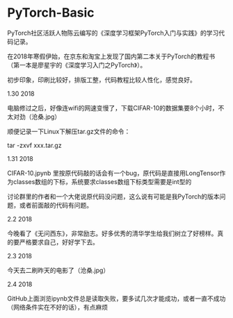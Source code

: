 # PyTorch-Basic

PyTorch社区活跃人物陈云编写的《深度学习框架PyTorch入门与实践》的学习代码记录。
 
 
在2018年寒假伊始，在京东和淘宝上发现了国内第二本关于PyTorch的教程书（第一本是廖星宇的《深度学习入门之PyTorch》）。
 
 
初步印象，印刷比较好，排版工整，代码教程比较人性化，感觉良好。


1.30 2018 


电脑修过之后，好像连wifi的网速变慢了，下载CIFAR-10的数据集要8个小时，不太对劲（沧桑.jpg）
 
 
顺便记录一下Linux下解压tar.gz文件的命令：


tar -zxvf xxx.tar.gz 


1.31 2018 


 CIFAR-10.jpynb 里按原代码敲的话会有一个bug，原代码是直接用LongTensor作为classes数组的下标，系统要求classes数组下标类型需要是int型的


 讨论群里的作者和一个大佬说原代码没问题，这么说有可能是我PyTorch的版本问题，或者前面敲的代码有问题。


2.2 2018 


 今晚看了《无问西东》，非常励志。好多优秀的清华学生给我们树立了好榜样。真的要严格要求自己，好好学下去。 


2.3 2018


 今天去二刷昨天的电影了（沧桑.jpg）


2.4 2018


 GitHub上面浏览ipynb文件总是读取失败，要多试几次才能成功，或者一直不成功（网络条件实在不好的话），有点麻烦 




